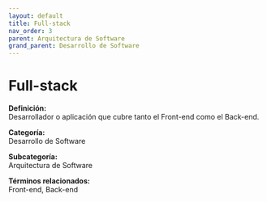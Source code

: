 ```yaml
---
layout: default
title: Full-stack
nav_order: 3
parent: Arquitectura de Software
grand_parent: Desarrollo de Software
---
```


# Full-stack

**Definición:**  
Desarrollador o aplicación que cubre tanto el Front-end como el Back-end.

**Categoría:**  
Desarrollo de Software  

**Subcategoría:**  
Arquitectura de Software

**Términos relacionados:**  
Front-end, Back-end
